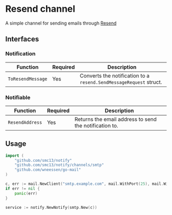 # Resend channel

A simple channel for sending emails through [Resend](https://resend.com/)

## Interfaces

### Notification

| Function | Required | Description |
| --- | --- | --- |
| `ToResendMessage` | Yes | Converts the notification to a `resend.SendMessageRequest` struct. |

### Notifiable

| Function | Required | Description |
| --- | --- | --- |
| `ResendAddress` | Yes | Returns the email address to send the notification to. |

## Usage

```go
import (
	"github.com/smc13/notify"
	"github.com/smc13/notify/channels/smtp"
	"github.com/wneessen/go-mail"
)

c, err := mail.NewClient("smtp.example.com", mail.WithPort(25), mail.WithSMTPAuth(mail.SMTPAuthPlain), mail.WithUsername("my_username"), mail.WithPassword("extremely_secret_pass"))
if err != nil {
	panic(err)
}

service := notify.NewNotify(smtp.New(c))
```
